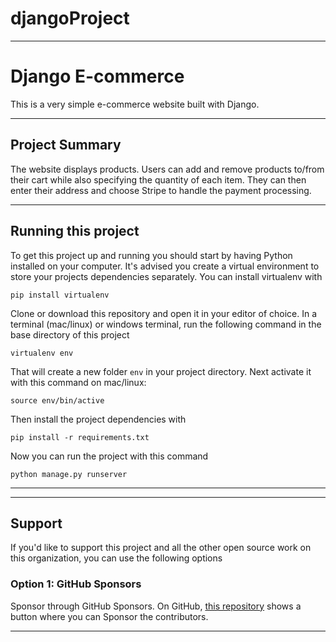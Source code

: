 # djangoProject




---

# Django E-commerce

This is a very simple e-commerce website built with Django.


---

## Project Summary

The website displays products. Users can add and remove products to/from their cart while also specifying the quantity of each item. They can then enter their address and choose Stripe to handle the payment processing.


---

## Running this project

To get this project up and running you should start by having Python installed on your computer. It's advised you create a virtual environment to store your projects dependencies separately. You can install virtualenv with

```
pip install virtualenv
```

Clone or download this repository and open it in your editor of choice. In a terminal (mac/linux) or windows terminal, run the following command in the base directory of this project

```
virtualenv env
```

That will create a new folder `env` in your project directory. Next activate it with this command on mac/linux:

```
source env/bin/active
```

Then install the project dependencies with

```
pip install -r requirements.txt
```

Now you can run the project with this command

```
python manage.py runserver
```


---



---

## Support

If you'd like to support this project and all the other open source work on this organization, you can use the following options

### Option 1: GitHub Sponsors

Sponsor through GitHub Sponsors. On GitHub, [this repository](https://github.com/arzuv-hudaynazarova/djangoProject/)
shows a button where you can Sponsor the contributors.




---

